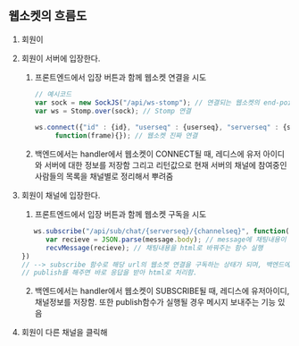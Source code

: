 ## 웹소켓의 흐름도

1. 회원이


1. 회원이 서버에 입장한다.
    1. 프론트엔드에서 입장 버튼과 함께 웹소켓 연결을 시도
        ``` javascript
        // 예시코드
        var sock = new SockJS("/api/ws-stomp"); // 연결되는 웹소켓의 end-point
        var ws = Stomp.over(sock); // Stomp 연결
     
        ws.connect({"id" : {id}, "userseq" : {userseq}, "serverseq" : {serverseq}},
             function(frame){}); // 웹소켓 진짜 연결
        ```  

    2. 백엔드에서는 handler에서 웹소켓이 CONNECT될 때, 레디스에 유저 아이디와 서버에 대한 정보를 저장함
       그리고 리턴값으로 현재 서버의 채널에 참여중인 사람들의 목록을 채널별로 정리해서 뿌려줌

2. 회원이 채널에 입장한다.
    1. 프론트엔드에서 입장 버튼과 함께 웹소켓 구독을 시도
   ```javascript
      ws.subscribe("/api/sub/chat/{serverseq}/{channelseq}", function(message) {
         var recieve = JSON.parse(message.body); // message에 채팅내용이 담겨서 옴
         recvMessage(recieve); // 채팅내용을 html로 바꿔주는 함수 실행
   })
   // --> subscribe 함수로 해당 url의 웹소켓 연결을 구독하는 상태가 되며, 백엔드에서 해당 url로
   // publish를 해주면 바로 응답을 받아 html로 처리함.
   ```
    2. 백엔드에서는 handler에서 웹소켓이 SUBSCRIBE될 때, 레디스에 유저아이디, 채널정보를 저장함.
       또한 publish함수가 실행될 경우 메시지 보내주는 기능 있음

3. 회원이 다른 채널을 클릭해 